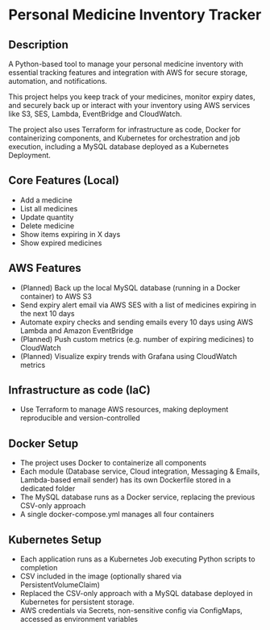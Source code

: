 # Personal Medicine Inventory Tracker

## Description

A Python-based tool to manage your personal medicine inventory with essential tracking features and integration with AWS for secure storage, automation, and notifications.

This project helps you keep track of your medicines, monitor expiry dates, and securely back up or interact with your inventory using AWS services like S3, SES, Lambda, EventBridge and CloudWatch.

The project also uses Terraform for infrastructure as code, Docker for containerizing components, and Kubernetes for orchestration and job execution, including a MySQL database deployed as a Kubernetes Deployment.


## Core Features (Local)
- Add a medicine  
- List all medicines  
- Update quantity  
- Delete medicine  
- Show items expiring in X days  
- Show expired medicines  

## AWS Features
- (Planned) Back up the local MySQL database (running in a Docker container) to AWS S3 
- Send expiry alert email via AWS SES with a list of medicines expiring in the next 10 days
- Automate expiry checks and sending emails every 10 days using AWS Lambda and Amazon EventBridge 
- (Planned) Push custom metrics (e.g. number of expiring medicines) to CloudWatch
- (Planned) Visualize expiry trends with Grafana using CloudWatch metrics

## Infrastructure as code (IaC)
- Use Terraform to manage AWS resources, making deployment reproducible and version-controlled

## Docker Setup
- The project uses Docker to containerize all components
- Each module (Database service, Cloud integration, Messaging & Emails, Lambda-based email sender) has its own Dockerfile stored in a dedicated folder
- The MySQL database runs as a Docker service, replacing the previous CSV-only approach
- A single docker-compose.yml manages all four containers

## Kubernetes Setup
- Each application runs as a Kubernetes Job executing Python scripts to completion
- CSV included in the image (optionally shared via PersistentVolumeClaim)
- Replaced the CSV-only approach with a MySQL database deployed in Kubernetes for persistent storage.
- AWS credentials via Secrets, non-sensitive config via ConfigMaps, accessed as environment variables



